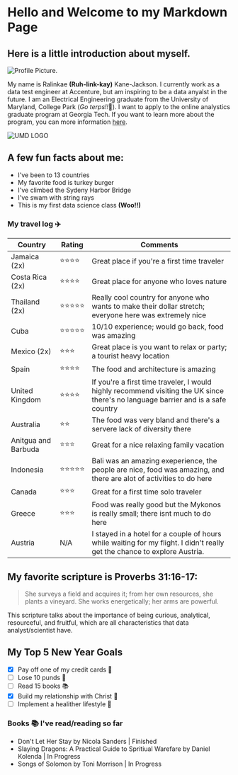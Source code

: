 # Hello and Welcome to my Markdown Page 
## Here is a little introduction about myself. 

![Profile Picture](https://pbs.twimg.com/media/DJKQs3sWAAAKCBd?format=jpg&name=900x900).

My name is Ralinkae **(Ruh-link-kay)** Kane-Jackson. I currently work as a data test engineer at Accenture, but am inspiring to be a data anyalst in the future. I am an Electrical Engineering graduate from the University of Maryland, College Park (*Go terps!!*:turtle:). I want to apply to the online analystics graduate program at Georgia Tech. If you want to learn more about the program, you can more information [here](https://pe.gatech.edu/degrees/analytics/curriculum).

![UMD LOGO](https://umd-brand.transforms.svdcdn.com/production/uploads/images/informal-seal.png?w=512&h=512&auto=compress%2Cformat&fit=crop&dm=1656362660&s=f147c43be06ac2a530c41260819e63a1)

## A few fun facts about me:
* I've been to 13 countries
* My favorite food is turkey burger
* I've climbed the Sydeny Harbor Bridge
* I've swam with string rays
* This is my first data science class **(Woo!!)**

### My travel log :airplane:
| Country | Rating | Comments |
|---------|--------|----------|
| Jamaica (2x) | :star::star::star::star:| Great place if you're a first time traveler|
|Costa Rica (2x) | :star::star::star::star:| Great place for anyone who loves nature |
|Thailand (2x)| :star::star::star::star::star: | Really cool country for anyone who wants to make their dollar stretch; everyone here was extremely nice |
|Cuba | :star::star::star::star::star: | 10/10 experience; would go back, food was amazing |
|Mexico (2x)| :star::star::star:| Great place is you want to relax or party; a tourist heavy location |
|Spain | :star::star::star::star: | The food and architecture is amazing | 
|United Kingdom | :star::star::star::star: | If you're a first time traveler, I would highly recommend visiting the UK since there's no language barrier and is a safe country |
|Australia| :star::star: | The food was very bland and there's a servere lack of diversity there|
| Anitgua and Barbuda | :star::star::star: | Great for a nice relaxing family vacation |
| Indonesia | :star::star::star::star::star: | Bali was an amazing exeperience, the people are nice, food was amazing, and there are alot of activities to do here |
|Canada | :star::star::star: | Great for a first time solo traveler|
|Greece | :star::star::star:| Food was really good but the Mykonos is really small; there isnt much to do here|
|Austria | N/A | I stayed in a hotel for a couple of hours while waiting for my flight. I didn't really get the chance to explore Austria.| 


## My favorite scripture is Proverbs 31:16-17: 
> She surveys a field and acquires it; from her own resources, she plants a vineyard. She works energetically; her arms are powerful. 

This scripture talks about the importance of being curious, analytical, resourceful, and fruitful, which are all characteristics that data analyst/scientist have. 

## My Top 5 New Year Goals 

- [x] Pay off one of my credit cards :tada:
- [ ] Lose 10 punds :muscle:
- [ ] Read 15 books :books:
- [x] Build my relationship with Christ :pray:
- [ ] Implement a healither lifestyle :seedling:

### Books :books: I've read/reading so far 
* Don't Let Her Stay by Nicola Sanders | Finished 
* Slaying Dragons: A Practical Guide to Spritiual Warefare  by Daniel Kolenda | In Progress
* Songs of Solomon by Toni Morrison | In Progress 

